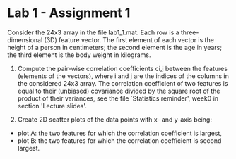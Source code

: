 # Lab 1 - Assignment 1

Consider the 24x3 array in the file lab1_1.mat. Each row is a three-dimensional (3D) feature vector. The first element of each vector is the height of a person in centimeters; the second element is the age in years; the third element is the body weight in kilograms.

1. Compute the pair-wise correlation coefficients ci,j between the features (elements of the vectors), where i and j are the indices of the columns in the considered 24x3 array. The correlation coefficient of two features is equal to their (unbiased) covariance divided by the square root of the product of their variances, see the file `Statistics reminder', week0 in section 'Lecture slides'.

2. Create 2D scatter plots of the data points with x- and y-axis being:
 - plot A: the two features for which the correlation coefficient is largest,
 - plot B: the two features for which the correlation coefficient is second largest.